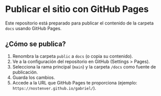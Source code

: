 # Publicar el sitio con GitHub Pages

Este repositorio está preparado para publicar el contenido de la carpeta `docs` usando GitHub Pages.

## ¿Cómo se publica?

1. Renombra la carpeta `public` a `docs` (o copia su contenido).
2. Ve a la configuración del repositorio en GitHub (Settings > Pages).
3. Selecciona la rama principal (`main`) y la carpeta `/docs` como fuente de publicación.
4. Guarda los cambios.
5. Accede a la URL que GitHub Pages te proporciona (ejemplo: `https://nostenver.github.io/gabriel/`).

